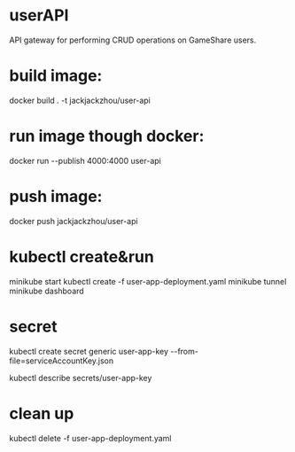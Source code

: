 # userAPI

API gateway for performing CRUD operations on GameShare users.

# build image: 
docker build . -t jackjackzhou/user-api

# run image though docker: 
docker run --publish 4000:4000 user-api

# push image:
docker push jackjackzhou/user-api

# kubectl create&run
minikube start
kubectl create -f user-app-deployment.yaml
minikube tunnel
minikube dashboard

# secret
kubectl create secret generic user-app-key --from-file=serviceAccountKey.json

kubectl describe secrets/user-app-key

# clean up
kubectl delete -f user-app-deployment.yaml